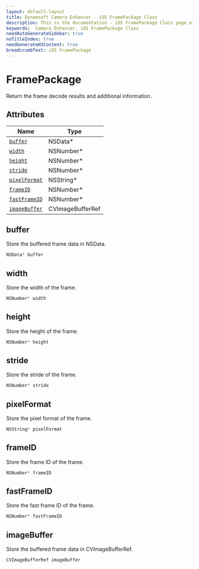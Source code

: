 ```yaml
---
layout: default-layout
title: Dynamsoft Camera Enhancer - iOS FramePackage Class
description: This is the documentation - iOS FramePackage Class page of Dynamsoft Camera Enhancer.
keywords:  Camera Enhancer, iOS FramePackage Class
needAutoGenerateSidebar: true
noTitleIndex: true
needGenerateH3Content: true
breadcrumbText: iOS FramePackage
---
```


# FramePackage

Return the frame decode results and additional information.

## Attributes

| Name | Type |
|------|------|
| [`buffer`](#buffer) | NSData* |
| [`width`](#width) | NSNumber* |
| [`height`](#height) | NSNumber* |
| [`stride`](#stride) | NSNumber* |
| [`pixelFormat`](#pixelFormat) | NSString* |
| [`frameID`](#frameID) | NSNumber* |
| [`fastFrameID`](#fastFrameID) | NSNumber* |
| [`imageBuffer`](#imageBuffer) | CVImageBufferRef |

## buffer

Store the buffered frame data in NSData.

```objectivec
NSData* buffer
```

## width

Store the width of the frame.

```objectivec
NSNumber* width
```

## height

Store the height of the frame.

```objectivec
NSNumber* height
```

## stride

Store the stride of the frame.

```objectivec
NSNumber* stride
```

## pixelFormat

Store the pixel format of the frame.

```objectivec
NSString* pixelFormat
```

## frameID

Store the frame ID of the frame.

```objectivec
NSNumber* frameID
```

## fastFrameID

Store the fast frame ID of the frame.

```objectivec
NSNumber* fastFrameID
```

## imageBuffer

Store the buffered frame data in CVImageBufferRef.

```objectivec
CVImageBufferRef imageBuffer
```
